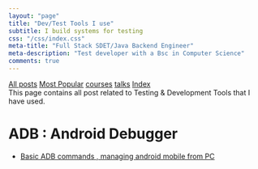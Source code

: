 ```yaml
---
layout: "page"
title: "Dev/Test Tools I use"
subtitle: I build systems for testing
css: "/css/index.css"
meta-title: "Full Stack SDET/Java Backend Engineer"
meta-description: "Test developer with a Bsc in Computer Science"
comments: true
---
```

<div class="list-filters">
    <a href="/" class="list-filter filter-selected">All posts</a>
    <a href="/popular" class="list-filter">Most Popular</a>
    <a href="/courses" class="list-filter">courses</a>
	<a href="/talks" class="list-filter">talks</a>
    <a href="/tags" class="list-filter">Index</a>
</div>
This page contains all post related to Testing & Development Tools that I have used. 

# ADB : Android Debugger
- [Basic ADB commands , managing android mobile from PC](http://shantonusarker.blogspot.com/2012/10/adb-commandsbasic-managing-android.html)